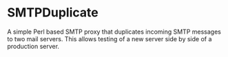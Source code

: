 # SMTPDuplicate
A simple Perl based SMTP proxy that duplicates incoming SMTP messages to two mail servers.  This allows testing of a new server side by side of a production server.
